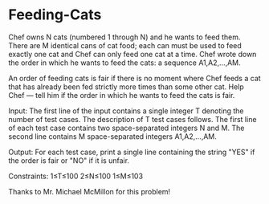 # Feeding-Cats

Chef owns N cats (numbered 1 through N) and he wants to feed them. There are M identical cans of cat food; each can must be used to feed exactly one cat and Chef can only feed one cat at a time. Chef wrote down the order in which he wants to feed the cats: a sequence A1,A2,…,AM.

An order of feeding cats is fair if there is no moment where Chef feeds a cat that has already been fed strictly more times than some other cat. Help Chef — tell him if the order in which he wants to feed the cats is fair.

Input:
The first line of the input contains a single integer T denoting the number of test cases. The description of T test cases follows. The first line of each test case contains two space-separated integers N and M. The second line contains M space-separated integers A1,A2,…,AM.

Output:
For each test case, print a single line containing the string "YES" if the order is fair or "NO" if it is unfair.

Constraints:
1≤T≤100 
2≤N≤100 
1≤M≤103


Thanks to Mr. Michael McMillon for this problem!
